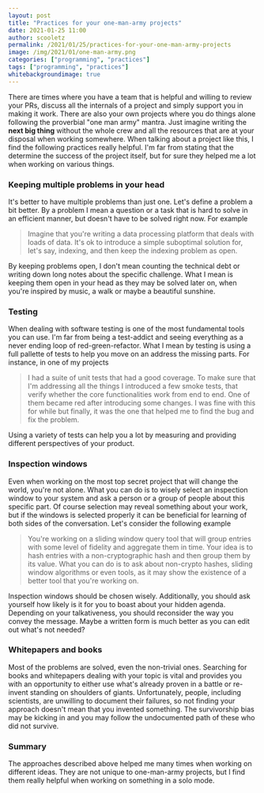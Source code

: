 ```yaml
---
layout: post
title: "Practices for your one-man-army projects"
date: 2021-01-25 11:00
author: scooletz
permalink: /2021/01/25/practices-for-your-one-man-army-projects
image: /img/2021/01/one-man-army.png
categories: ["programming", "practices"]
tags: ["programming", "practices"]
whitebackgroundimage: true
---
```

There are times where you have a team that is helpful and willing to review your PRs, discuss all the internals of a project and simply support you in making it work. There are also your own projects where you do things alone following the proverbial "one man army" mantra. Just imagine writing the **next big thing** without the whole crew and all the resources that are at your disposal when working somewhere. When talking about a project like this, I find the following practices really helpful. I'm far from stating that the determine the success of the project itself, but for sure they helped me a lot when working on various things.

### Keeping multiple problems in your head

It's better to have multiple problems than just one. Let's define a problem a bit better. By a problem I mean a question or a task that is hard to solve in an efficient manner, but doesn't have to be solved right now. For example

> Imagine that you're writing a data processing platform that deals with loads of data. It's ok to introduce a simple suboptimal solution for, let's say, indexing, and then keep the indexing problem as open.

By keeping problems open, I don't mean counting the technical debt or writing down long notes about the specific challenge. What I mean is keeping them open in your head as they may be solved later on, when you're inspired by music, a walk or maybe a beautiful sunshine.

### Testing

When dealing with software testing is one of the most fundamental tools you can use. I'm far from being a test-addict and seeing everything as a never ending loop of red-green-refactor. What I mean by testing is using a full pallette of tests to help you move on an address the missing parts. For instance, in one of my projects

> I had a suite of unit tests that had a good coverage. To make sure that I'm addressing all the things I introduced a few smoke tests, that verify whether the core functionalities work from end to end. One of them became red after introducing some changes. I was fine with this for while but finally, it was the one that helped me to find the bug and fix the problem.

Using a variety of tests can help you a lot by measuring and providing different perspectives of your product.

### Inspection windows

Even when working on the most top secret project that will change the world, you're not alone. What you can do is to wisely select an inspection window to your system and ask a person or a group of people about this specific part. Of course selection may reveal something about your work, but if the windows is selected properly it can be beneficial for learning of both sides of the conversation. Let's consider the following example

> You're working on a sliding window query tool that will group entries with some level of fidelity and aggregate them in time. Your idea is to hash entries with a non-cryptographic hash and then group them by its value. What you can do is to ask about non-crypto hashes, sliding window algorithms or even tools, as it may show the existence of a better tool that you're working on.

Inspection windows should be chosen wisely. Additionally, you should ask yourself how likely is it for you to boast about your hidden agenda. Depending on your talkativeness, you should reconsider the way you convey the message. Maybe a written form is much better as you can edit out what's not needed?

### Whitepapers and books

Most of the problems are solved, even the non-trivial ones. Searching for books and whitepapers dealing with your topic is vital and provides you with an opportunity to either use what's already proven in a battle or re-invent standing on shoulders of giants. Unfortunately, people, including scientists, are unwilling to document their failures, so not finding your approach doesn't mean that you invented something. The survivorship bias may be kicking in and you may follow the undocumented path of these who did not survive.

### Summary

The approaches described above helped me many times when working on different ideas. They are not unique to one-man-army projects, but I find them really helpful when working on something in a solo mode.
